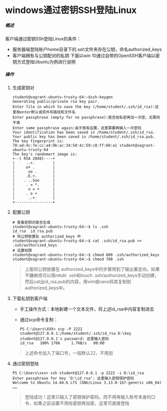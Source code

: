 # windows通过密钥SSH登陆Linux

##### 概述

客户端通过密钥SSh登陆Linux的条件：

- 服务器端登陆账户home目录下的.ssh文件夹存在公钥，命名authorized_keys
- 客户端拥有与公钥配对的私钥
  下面以win 10通过自带的OpenSSH客户端以密钥方式登陆Ubuntu为例进行说明

##### 操作

1. 生成密钥对

   ```shell
   student@vagrant-ubuntu-trusty-64:~$ssh-keygen
   Generating public/private rsa key pair.
   Enter file in which to save the key (/home/student/.ssh/id_rsa):这里按enter默认或另外写路径和文件名
   Enter passphrase (empty for no passphrase):是否给私密再加一次密，无需则不填
   Enter same passphrase again:由于我有设置，这里需要再输入一次密码
   Your identification has been saved in /home/student/.ssh/id_rsa.
   Your public key has been saved in /home/student/.ssh/id_rsa.pub.
   The key fingerprint is:
   78:ad:4c:7e:cc:a4:9b:ac:34:50:4c:59:c8:ff:60:a1 student@vagrant-ubuntu-trusty-64
   The key's randomart image is:
   +--[ RSA 2048]----+
   |     ..+.        |
   |     o+ .        |
   |      oo .       |
   |     .E.+.       |
   |    . ..Soo      |
   |     . = *.      |
   |      o = +      |
   |     . o +       |
   |      ..+        |
   +-----------------+
   ```

2. 配置公钥

   ```shell
   # 查看密钥对是否生成
   student@vagrant-ubuntu-trusty-64:~$ ls .ssh
   id_rsa  id_rsa.pub
   # 将公钥放置在 authorized_keys 中
   student@vagrant-ubuntu-trusty-64:~$ cat .ssh/id_rsa.pub >> .ssh/authorized_keys
   # 设置权限
   student@vagrant-ubuntu-trusty-64:~$ chmod 600 .ssh/authorized_keys
   student@vagrant-ubuntu-trusty-64:~$ chmod 700 .ssh
   ```

   >   上面将公钥放置在 authorized_keys中的步骤用到了输出重定向，如果不嫌麻烦可以用mkdir .ssh和touch .ssh/authorized_keys手动创建，然后cat出id_rsa.pub的内容，用vim或nano将其复制到authorized_keys中。

3. 下载私钥到客户端

   - 手工操作方式：本地新建一个文本文件，将上述id_rsa中内容复制进去

   - 通过scp命令复制：

     ```shell
     PS C:\Users\XXX> scp -P 2222 student@127.0.0.1:/home/student/.ssh/id_rsa D:\key
     student@127.0.0.1's password: 这里输入密码
     id_rsa   100% 1766     1.7KB/s   00:00
     ```

   >   上述命令加入了端口号，一般默认22，不用加

4. 通过密钥登陆

   ```shell
   PS C:\Users\xxx> ssh student@127.0.0.1 -p 2222 -i D:\id_rsa
   Enter passphrase for key 'D:\id_rsa': 这里输入密钥保护密码
   Welcome to Ubuntu 14.04.6 LTS (GNU/Linux 3.13.0-167-generic x86_64)
   ……
   ```

   >  登陆成功！这里只输入了密钥保护密码，而不用再输入账号本身的口令，如果之前设置不用给密钥再加密，这里可直接登陆

   